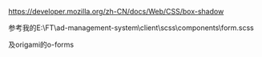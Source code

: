 <https://developer.mozilla.org/zh-CN/docs/Web/CSS/box-shadow>

参考我的E:\FT\ad-management-system\client\scss\components\form.scss

及origami的o-forms